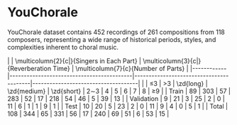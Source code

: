 # YouChorale

YouChorale dataset contains 452 recordings of 261 compositions from 118 composers, representing a wide range of historical periods, styles, and complexities inherent to choral music.

|            | \multicolumn{2}{c|}{Singers in Each Part} | \multicolumn{3}{c|}{Reverberation Time} | \multicolumn{7}{c}{Number of Parts} |
|------------|-------------------------------------------|-----------------------------------------|-------------------------------------|
|            | $\leq$3                                   | >3                                      | \zd{long}                           | \zd{medium} | \zd{short} | 2$\sim$3 | 4   | 5  | 6  | 7 | 8  | $\geq$9 |
| Train      | 89                                        | 303                                     | 57                                  | 283         | 52         | 17       | 218 | 54 | 46 | 5 | 39 | 13      |
| Validation | 9                                         | 21                                      | 3                                   | 25          | 2          | 0        | 11  | 6  | 1  | 1 | 9  | 1       |
| Test       | 10                                        | 20                                      | 5                                   | 23          | 2          | 0        | 11  | 9  | 4  | 0 | 5  | 1       |
| Total      | 108                                       | 344                                     | 65                                  | 331         | 56         | 17       | 240 | 69 | 51 | 6 | 53 | 15      |
